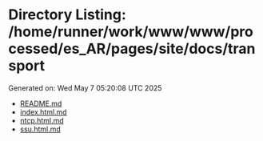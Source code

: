 # Directory Listing: /home/runner/work/www/www/processed/es_AR/pages/site/docs/transport
Generated on: Wed May  7 05:20:08 UTC 2025

- [README.md](README.md)
- [index.html.md](index.html.md)
- [ntcp.html.md](ntcp.html.md)
- [ssu.html.md](ssu.html.md)
